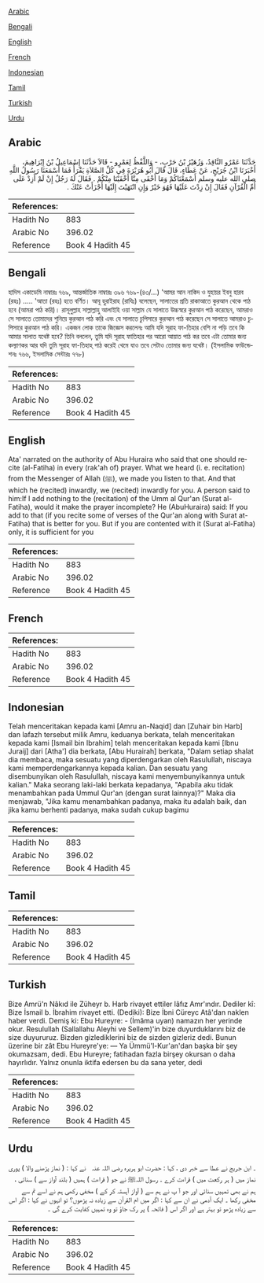 [Arabic](#arabic)

[Bengali](#bengali)

[English](#english)

[French](#french)

[Indonesian](#indonesian)

[Tamil](#tamil)

[Turkish](#turkish)

[Urdu](#urdu)

## Arabic


<div dir="rtl" lang="ar" style={{fontSize:'larger',backgroundColor:'#f8f9fa',padding:20}}>
حَدَّثَنَا عَمْرٌو النَّاقِدُ، وَزُهَيْرُ بْنُ حَرْبٍ، - وَاللَّفْظُ لِعَمْرٍو - قَالاَ حَدَّثَنَا إِسْمَاعِيلُ بْنُ إِبْرَاهِيمَ، أَخْبَرَنَا ابْنُ جُرَيْجٍ، عَنْ عَطَاءٍ، قَالَ قَالَ أَبُو هُرَيْرَةَ فِي كُلِّ الصَّلاَةِ يَقْرَأُ فَمَا أَسْمَعَنَا رَسُولُ اللَّهِ صلى الله عليه وسلم أَسْمَعْنَاكُمْ وَمَا أَخْفَى مِنَّا أَخْفَيْنَا مِنْكُمْ ‏.‏ فَقَالَ لَهُ رَجُلٌ إِنْ لَمْ أَزِدْ عَلَى أُمِّ الْقُرْآنِ فَقَالَ إِنْ زِدْتَ عَلَيْهَا فَهُوَ خَيْرٌ وَإِنِ انْتَهَيْتَ إِلَيْهَا أَجْزَأَتْ عَنْكَ ‏.‏
</div>
<div style={{backgroundColor:'#f8f9fa',padding:20, marginBottom: 10}}><table> <thead> <tr> <th>References:</th> <th></th> </tr> </thead> <tbody><tr><td>Hadith No</td><td>883</td></tr><tr><td>Arabic No</td><td>396.02</td></tr><tr><td>Reference</td><td>Book 4 Hadith 45</td></tr></tbody></table></div>

## Bengali


<div dir="ltr" lang="bn" style={{fontSize:'larger',backgroundColor:'#f8f9fa',padding:20}}>
হাদিস একাডেমি নাম্বারঃ ৭৬৯, আন্তর্জাতিক নাম্বারঃ ৩৯৬ ৭৬৯-(৪৩/...) 'আমর আন নাকিদ ও যুহায়র ইবনু হারব (রহঃ) ..... 'আতা (রহঃ) হতে বর্ণিত। আবূ হুরাইরাহ (রাযিঃ) বলেছেন, সালাতের প্রতি রাকাআতে কুরআন থেকে পাঠ হবে (আমরা পাঠ করি)। রাসূলুল্লাহ সাল্লাল্লাহু আলাইহি ওয়া সাল্লাম যে সালাতে উচ্চস্বরে কুরআন পাঠ করেছেন, আমরাও সে সালাতে তোমাদের শুনিয়ে কুরআন পাঠ করি এবং যে সালাতে চুপিসারে কুরআন পাঠ করেছেন সে সালাতে আমরাও চুপিসারে কুরআন পাঠ করি। একজন লোক তাকে জিজ্ঞেস করলেনঃ আমি যদি সূরাহ ফা-তিহার বেশি না পড়ি তবে কি আমার সালাত যথেষ্ট হবে? তিনি বললেন, তুমি যদি সূরাহ ফাতিহার পর আরো আয়াত পাঠ কর তবে এটা তোমার জন্য কল্যাণকর আর যদি তুমি সূরাহ ফা-তিহাহ্‌ পাঠ করেই থেমে যাও তবে সেটাও তোমার জন্য যথেষ্ট। (ইসলামিক ফাউন্ডেশনঃ ৭৬৬, ইসলামিক সেন্টারঃ ৭৭৮)
</div>
<div style={{backgroundColor:'#f8f9fa',padding:20, marginBottom: 10}}><table> <thead> <tr> <th>References:</th> <th></th> </tr> </thead> <tbody><tr><td>Hadith No</td><td>883</td></tr><tr><td>Arabic No</td><td>396.02</td></tr><tr><td>Reference</td><td>Book 4 Hadith 45</td></tr></tbody></table></div>

## English


<div dir="ltr" lang="en" style={{fontSize:'larger',backgroundColor:'#f8f9fa',padding:20}}>
Ata' narrated on the authority of Abu Huraira who said that one should recite (al-Fatiha) in every (rak'ah of) prayer. What we heard (i. e. recitation) from the Messenger of Allah (ﷺ), we made you listen to that. And that which he (recited) inwardly, we (recited) inwardly for you. A person said to him:If I add nothing to the (recitation) of the Umm al Qur'an (Surat al-Fatiha), would it make the prayer incomplete? He (AbuHuraira) said: If you add to that (if you recite some of verses of the Qur'an along with Surat at-Fatiha) that is better for you. But if you are contented with it (Surat al-Fatiha) only, it is sufficient for you
</div>
<div style={{backgroundColor:'#f8f9fa',padding:20, marginBottom: 10}}><table> <thead> <tr> <th>References:</th> <th></th> </tr> </thead> <tbody><tr><td>Hadith No</td><td>883</td></tr><tr><td>Arabic No</td><td>396.02</td></tr><tr><td>Reference</td><td>Book 4 Hadith 45</td></tr></tbody></table></div>

## French


<div dir="ltr" lang="fr" style={{fontSize:'larger',backgroundColor:'#f8f9fa',padding:20}}>

</div>
<div style={{backgroundColor:'#f8f9fa',padding:20, marginBottom: 10}}><table> <thead> <tr> <th>References:</th> <th></th> </tr> </thead> <tbody><tr><td>Hadith No</td><td>883</td></tr><tr><td>Arabic No</td><td>396.02</td></tr><tr><td>Reference</td><td>Book 4 Hadith 45</td></tr></tbody></table></div>

## Indonesian


<div dir="ltr" lang="id" style={{fontSize:'larger',backgroundColor:'#f8f9fa',padding:20}}>
Telah menceritakan kepada kami [Amru an-Naqid] dan [Zuhair bin Harb] dan lafazh tersebut milik Amru, keduanya berkata, telah menceritakan kepada kami [Ismail bin Ibrahim] telah menceritakan kepada kami [Ibnu Juraij] dari [Atha'] dia berkata, [Abu Hurairah] berkata, "Dalam setiap shalat dia membaca, maka sesuatu yang diperdengarkan oleh Rasulullah, niscaya kami memperdengarkannya kepada kalian. Dan sesuatu yang disembunyikan oleh Rasulullah, niscaya kami menyembunyikannya untuk kalian." Maka seorang laki-laki berkata kepadanya, "Apabila aku tidak menambahkan pada Ummul Qur'an (dengan surat lainnya)?" Maka dia menjawab, "Jika kamu menambahkan padanya, maka itu adalah baik, dan jika kamu berhenti padanya, maka sudah cukup bagimu
</div>
<div style={{backgroundColor:'#f8f9fa',padding:20, marginBottom: 10}}><table> <thead> <tr> <th>References:</th> <th></th> </tr> </thead> <tbody><tr><td>Hadith No</td><td>883</td></tr><tr><td>Arabic No</td><td>396.02</td></tr><tr><td>Reference</td><td>Book 4 Hadith 45</td></tr></tbody></table></div>

## Tamil


<div dir="ltr" lang="ta" style={{fontSize:'larger',backgroundColor:'#f8f9fa',padding:20}}>

</div>
<div style={{backgroundColor:'#f8f9fa',padding:20, marginBottom: 10}}><table> <thead> <tr> <th>References:</th> <th></th> </tr> </thead> <tbody><tr><td>Hadith No</td><td>883</td></tr><tr><td>Arabic No</td><td>396.02</td></tr><tr><td>Reference</td><td>Book 4 Hadith 45</td></tr></tbody></table></div>

## Turkish


<div dir="ltr" lang="tr" style={{fontSize:'larger',backgroundColor:'#f8f9fa',padding:20}}>
Bize Amrü'n Nâkıd ile Züheyr b. Harb rivayet ettiler lâfız Amr'ındır. Dediler kî: Bize İsmail b. İbrahim rivayet etti. (Dediki): Bize İbni Cüreyc Atâ'dan naklen haber verdi. Demiş ki: Ebu Hureyre: - (İmâma uyan) namazın her yerinde okur. Resulullah (Sallallahu Aleyhi ve Sellem)'in bize duyurduklarını biz de size duyururuz. Bizden gizlediklerini biz de sizden gizleriz dedi. Bunun üzerine bir zât Ebu Hureyre'ye: — Ya Ümmü'l-Kur'an'dan başka bir şey okumazsam, dedi. Ebu Hureyre; fatihadan fazla birşey okursan o daha hayırlıdır. Yalnız onunla iktifa edersen bu da sana yeter, dedi
</div>
<div style={{backgroundColor:'#f8f9fa',padding:20, marginBottom: 10}}><table> <thead> <tr> <th>References:</th> <th></th> </tr> </thead> <tbody><tr><td>Hadith No</td><td>883</td></tr><tr><td>Arabic No</td><td>396.02</td></tr><tr><td>Reference</td><td>Book 4 Hadith 45</td></tr></tbody></table></div>

## Urdu


<div dir="rtl" lang="ur" style={{fontSize:'larger',backgroundColor:'#f8f9fa',padding:20}}>
۔ ابن جریج نے عطا سے خبر دی ، کہا : حضرت ابو ہریرہ ‌رضی ‌اللہ ‌عنہ ‌ ‌ نے کہا : ( نماز پڑھنے والا ) پوری نماز میں ( ہر رکعت میں ) قراءت کرے ۔ رسول اللہﷺ نے جو ( قراءت ) ہمیں ( بلند آواز سے ) سنائی ، ہم نے بھی تمہیں سنائی اور جو آ پ نے ہم سے ( آواز آہستہ کر کے ) مخفی رکھی ہم نے اسے تم سے مخفی رکھا ۔ ایک آدمی نے ان سے کہا : اگر میں ام القرآن سے زیادہ نہ پڑھوں؟ تو انہوں نے کہا : اگر اس سے زیادہ پڑھو تو بہتر ہے اور اگر اس ( فاتحہ ) پر رک جاؤ تو وہ تمہیں کفایت کرے گی ۔
</div>
<div style={{backgroundColor:'#f8f9fa',padding:20, marginBottom: 10}}><table> <thead> <tr> <th>References:</th> <th></th> </tr> </thead> <tbody><tr><td>Hadith No</td><td>883</td></tr><tr><td>Arabic No</td><td>396.02</td></tr><tr><td>Reference</td><td>Book 4 Hadith 45</td></tr></tbody></table></div>